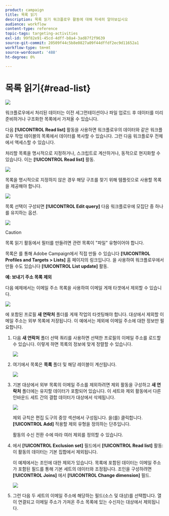 ```yaml
---
product: campaign
title: 목록 읽기
description: 목록 읽기 워크플로우 활동에 대해 자세히 알아보십시오
audience: workflow
content-type: reference
topic-tags: targeting-activities
exl-id: 99f82e91-45cd-4dff-b8a4-3ad87f2f9639
source-git-commit: 20509f44c5b8e0827a09f44dffdf2ec9d11652a1
workflow-type: tm+mt
source-wordcount: '488'
ht-degree: 0%

---
```


# 목록 읽기{#read-list}

![](../../assets/common.svg)

워크플로우에서 처리된 데이터는 이전 세그먼테이션이나 파일 업로드 후 데이터를 미리 준비하거나 구조화한 목록에서 가져올 수 있습니다.

다음 **[!UICONTROL Read list]** 활동을 사용하면 워크플로우의 데이터와 같은 워크플로우 작업 테이블의 목록에서 데이터를 복사할 수 있습니다. 그런 다음 워크플로우 전체에서 액세스할 수 있습니다.

처리할 목록을 명시적으로 지정하거나, 스크립트로 계산하거나, 동적으로 현지화할 수 있습니다. 이는 **[!UICONTROL Read list]** 활동.

![](assets/list_edit_select_option_01.png)

목록을 명시적으로 지정하지 않은 경우 해당 구조를 찾기 위해 템플릿으로 사용할 목록을 제공해야 합니다.

![](assets/s_advuser_list_template_select.png)

목록 선택이 구성되면 **[!UICONTROL Edit query]** 다음 워크플로우에 모집단 중 하나를 유지하는 옵션.

![](assets/wf_readlist_1.png)

>[!CAUTION]
>
>목록 읽기 활동에서 필터를 만들려면 관련 목록이 &quot;파일&quot; 유형이어야 합니다.

목록은 를 통해 Adobe Campaign에서 직접 만들 수 있습니다 **[!UICONTROL Profiles and Targets > Lists]** 홈 페이지의 링크입니다. 을 사용하여 워크플로우에서 만들 수도 있습니다 **[!UICONTROL List update]** 활동.

**예: 보내기 주소 목록 제외**

다음 예제에서는 이메일 주소 목록을 사용하여 이메일 게재 타겟에서 제외할 수 있습니다.

![](assets/s_advuser_list_read_sample_1.png)

에 포함된 프로필 **새 연락처** 폴더를 게재 작업의 타겟팅해야 합니다. 대상에서 제외할 이메일 주소는 외부 목록에 저장됩니다. 이 예에서는 제외에 이메일 주소에 대한 정보만 필요합니다.

1. 다음 **새 연락처** 폴더 선택 쿼리를 사용하면 선택한 프로필의 이메일 주소를 로드할 수 있습니다. 이렇게 하면 목록의 정보에 맞게 정렬할 수 있습니다.

   ![](assets/s_advuser_list_read_sample_0.png)

1. 여기에서 목록은 **목록** 폴더 및 해당 레이블이 계산됩니다.

   ![](assets/s_advuser_list_read_sample_2.png)

1. 기본 대상에서 외부 목록의 이메일 주소를 제외하려면 제외 활동을 구성하고 **새 연락처** 폴더에는 유지할 데이터가 포함되어 있습니다. 이 세트와 제외 활동에서 다른 인바운드 세트 간의 결합 데이터가 대상에서 삭제됩니다.

   ![](assets/s_advuser_list_read_sample_3.png)

   제외 규칙은 편집 도구의 중앙 섹션에서 구성됩니다. 을(를) 클릭합니다. **[!UICONTROL Add]** 적용할 제외 유형을 정의하는 단추입니다.

   활동의 수신 전환 수에 따라 여러 제외를 정의할 수 있습니다.

1. 에서 **[!UICONTROL Exclusion set]** 필드에서 **[!UICONTROL Read list]** 활동: 이 활동의 데이터는 기본 집합에서 제외됩니다.

   이 예제에서는 조인에 대한 제외가 있습니다. 목록에 포함된 데이터는 이메일 주소가 포함된 필드를 통해 기본 세트의 데이터와 조정됩니다. 조인을 구성하려면 **[!UICONTROL Joins]** 에서 **[!UICONTROL Change dimension]** 필드.

   ![](assets/s_advuser_list_read_sample_4.png)

1. 그런 다음 두 세트의 이메일 주소에 해당하는 필드(소스 및 대상)를 선택합니다. 열이 연결되고 이메일 주소가 가져온 주소 목록에 있는 수신자는 대상에서 제외됩니다.
